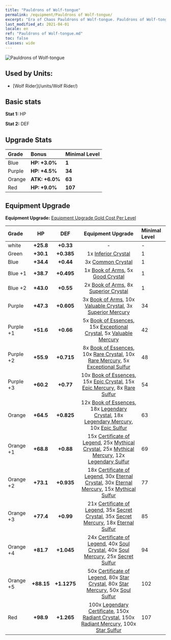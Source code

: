 ```yaml
---
title: "Pauldrons of Wolf-tongue"
permalink: /equipment/Pauldrons of Wolf-tongue/
excerpt: "Era of Chaos Pauldrons of Wolf-tongue. Pauldrons of Wolf-tongue"
last_modified_at: 2021-04-01
locale: en
ref: "Pauldrons of Wolf-tongue.md"
toc: false
classes: wide
---
```


  ![Pauldrons of Wolf-tongue](/images/e/e_4024.png)

## Used by Units:

* [Wolf Rider](/units/Wolf Rider/) 


## Basic stats
 **Stat 1:** HP

 **Stat 2:** DEF

## Upgrade Stats

  |     Grade    |   Bonus | Minimal Level | 
  |:-------------|:--------|:--------------| 
  | Blue | **HP: +3.0%** | **1** | 
  | Purple | **HP: +4.5%** | **34** | 
  | Orange | **ATK: +6.0%** | **63** | 
  | Red | **HP: +9.0%** | **107** | 


## Equipment Upgrade
 **Equipment Upgrade:** [Equipment Upgrade Gold Cost Per Level](/equipment/EquipmentUpgradeCostPerLevel/) 

  |          Grade      | HP | DEF | Equipment Upgrade | Minimal Level |
  |:--------------------|:---------:|:---------:|:----------------:|:--------------|
  | white | **+25.8** | **+0.33** | - | - |
  | Green | **+30.1** | **+0.385** | 1x [Inferior Crystal](/Items/mat_5/) | 1 |
  | Blue | **+34.4** | **+0.44** | 3x [Common Crystal](/Items/mat_11/) | 1 |
  | Blue +1 | **+38.7** | **+0.495** | 1x [Book of Arms](/Items/mat_18/), 5x [Good Crystal](/Items/mat_17/) | 1 |
  | Blue +2 | **+43.0** | **+0.55** | 2x [Book of Arms](/Items/mat_25/), 8x [Superior Crystal](/Items/mat_24/) | 1 |
  | Purple | **+47.3** | **+0.605** | 3x [Book of Arms](/Items/mat_32/), 10x [Valuable Crystal](/Items/mat_31/), 3x [Superior Mercury](/Items/mat_21/) | 34 |
  | Purple +1 | **+51.6** | **+0.66** | 5x [Book of Essences](/Items/mat_39/), 15x [Exceptional Crystal](/Items/mat_38/), 5x [Valuable Mercury](/Items/mat_28/) | 42 |
  | Purple +2 | **+55.9** | **+0.715** | 8x [Book of Essences](/Items/mat_46/), 10x [Rare Crystal](/Items/mat_45/), 10x [Rare Mercury](/Items/mat_42/), 5x [Exceptional Sulfur](/Items/mat_36/) | 48 |
  | Purple +3 | **+60.2** | **+0.77** | 10x [Book of Essences](/Items/mat_53/), 15x [Epic Crystal](/Items/mat_52/), 15x [Epic Mercury](/Items/mat_49/), 8x [Rare Sulfur](/Items/mat_43/) | 54 |
  | Orange | **+64.5** | **+0.825** | 12x [Book of Essences](/Items/mat_60/), 18x [Legendary Crystal](/Items/mat_59/), 18x [Legendary Mercury](/Items/mat_56/), 10x [Epic Sulfur](/Items/mat_50/) | 63 |
  | Orange +1 | **+68.8** | **+0.88** | 15x [Certificate of Legend](/Items/mat_67/), 25x [Mythical Crystal](/Items/mat_66/), 25x [Mythical Mercury](/Items/mat_63/), 12x [Legendary Sulfur](/Items/mat_57/) | 69 |
  | Orange +2 | **+73.1** | **+0.935** | 18x [Certificate of Legend](/Items/mat_74/), 30x [Eternal Crystal](/Items/mat_73/), 30x [Eternal Mercury](/Items/mat_70/), 15x [Mythical Sulfur](/Items/mat_64/) | 77 |
  | Orange +3 | **+77.4** | **+0.99** | 21x [Certificate of Legend](/Items/mat_81/), 35x [Secret Crystal](/Items/mat_80/), 35x [Secret Mercury](/Items/mat_77/), 18x [Eternal Sulfur](/Items/mat_71/) | 85 |
  | Orange +4 | **+81.7** | **+1.045** | 24x [Certificate of Legend](/Items/mat_88/), 40x [Soul Crystal](/Items/mat_87/), 40x [Soul Mercury](/Items/mat_84/), 25x [Secret Sulfur](/Items/mat_78/) | 94 |
  | Orange +5 | **+88.15** | **+1.1275** | 50x [Certificate of Legend](/Items/mat_95/), 80x [Star Crystal](/Items/mat_94/), 80x [Star Mercury](/Items/mat_91/), 50x [Soul Sulfur](/Items/mat_85/) | 102 |
  | Red | **+98.9** | **+1.265** | 100x [Legendary Certificate](/Items/mat_102/), 150x [Radiant Crystal](/Items/mat_101/), 150x [Radiant Mercury](/Items/mat_98/), 100x [Star Sulfur](/Items/mat_92/) | 107 |

